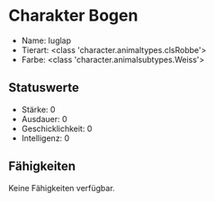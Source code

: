 # Charakter Bogen

  - Name: Iuglap
  - Tierart: <class 'character.animaltypes.clsRobbe'>
  - Farbe: <class 'character.animalsubtypes.Weiss'>

## Statuswerte

  - Stärke: 0
  - Ausdauer: 0
  - Geschicklichkeit: 0
  - Intelligenz: 0

## Fähigkeiten

Keine Fähigkeiten verfügbar.